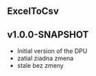 ExcelToCsv
----------

v1.0.0-SNAPSHOT
---
* Initial version of the DPU
* zatial ziadna zmena
* stale bez zmeny
